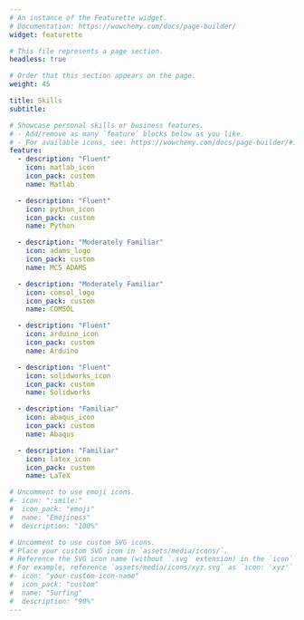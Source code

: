 ```yaml
---
# An instance of the Featurette widget.
# Documentation: https://wowchemy.com/docs/page-builder/
widget: featurette

# This file represents a page section.
headless: true

# Order that this section appears on the page.
weight: 45

title: Skills
subtitle:

# Showcase personal skills or business features.
# - Add/remove as many `feature` blocks below as you like.
# - For available icons, see: https://wowchemy.com/docs/page-builder/#icons
feature:
  - description: "Fluent"
    icon: matlab_icon
    icon_pack: custom
    name: Matlab

  - description: "Fluent"
    icon: python_icon
    icon_pack: custom
    name: Python

  - description: "Moderately Familiar"
    icon: adams_logo
    icon_pack: custom
    name: MCS ADAMS

  - description: "Moderately Familiar"
    icon: comsol_logo
    icon_pack: custom
    name: COMSOL

  - description: "Fluent"
    icon: arduino_icon
    icon_pack: custom
    name: Arduino

  - description: "Fluent"
    icon: solidworks_icon
    icon_pack: custom
    name: Solidworks

  - description: "Familiar"
    icon: abaqus_icon
    icon_pack: custom
    name: Abaqus

  - description: "Familiar"
    icon: latex_icon
    icon_pack: custom
    name: LaTeX

# Uncomment to use emoji icons.
#- icon: ":smile:"
#  icon_pack: "emoji"
#  name: "Emojiness"
#  description: "100%"

# Uncomment to use custom SVG icons.
# Place your custom SVG icon in `assets/media/icons/`.
# Reference the SVG icon name (without `.svg` extension) in the `icon` field.
# For example, reference `assets/media/icons/xyz.svg` as `icon: 'xyz'`
#- icon: "your-custom-icon-name"
#  icon_pack: "custom"
#  name: "Surfing"
#  description: "90%"
---
```

